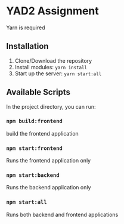 # YAD2 Assignment

Yarn is required

## Installation

1. Clone/Download the repository
2. Install modules: `yarn install`
3. Start up the server: `yarn start:all`

## Available Scripts

In the project directory, you can run:

### `npm build:frontend`

build the frontend application

### `npm start:frontend`

Runs the frontend application only

### `npm start:backend`

Runs the backend application only

### `npm start:all`

Runs both backend and frontend applications
